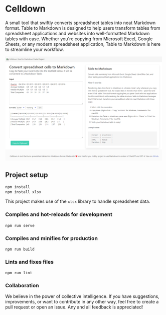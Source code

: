 # Celldown
A small tool that swiftly converts spreadsheet tables into neat Markdown format.
Table to Markdown is designed to help users transform tables from spreadsheet applications and websites into well-formatted Markdown tables with ease. Whether you're copying from Microsoft Excel, Google Sheets, or any modern spreadsheet application, Table to Markdown is here to streamline your workflow.

<img src="./public/img/celldown_screenshot_2023-10-30.png" width="500">

## Project setup
```
npm install
npm install xlsx
```
This project makes use of the `xlsx` library to handle spreadsheet data.

### Compiles and hot-reloads for development
```
npm run serve
```

### Compiles and minifies for production
```
npm run build
```

### Lints and fixes files
```
npm run lint
```

### Collaboration
We believe in the power of collective intelligence. If you have suggestions, improvements, or want to contribute in any other way, feel free to create a pull request or open an issue. Any and all feedback is appreciated!